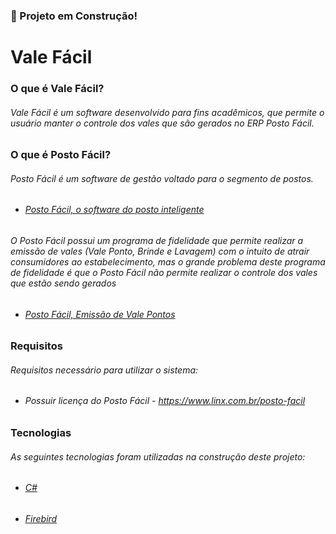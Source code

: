 ### 🚧 Projeto em Construção!

# Vale Fácil

### O que é Vale Fácil?

###### Vale Fácil é um software desenvolvido para fins acadêmicos, que permite o usuário manter o controle dos vales que são gerados no ERP Posto Fácil.

### O que é Posto Fácil?

###### Posto Fácil é um software de gestão voltado para o segmento de postos.

- ###### [Posto Fácil, o software do posto inteligente](https://youtu.be/dIkYSVDhDxo)

###### O Posto Fácil possui um programa de fidelidade que permite realizar a emissão de vales (Vale Ponto, Brinde e Lavagem) com o intuito de atrair consumidores ao estabelecimento, mas o grande problema deste programa de fidelidade é que o Posto Fácil não permite realizar o controle dos vales que estão sendo gerados

- ###### [Posto Fácil, Emissão de Vale Pontos](https://share.linx.com.br/pages/viewpage.action?pageId=27131284)

   
##   
   
### Requisitos   

###### Requisitos necessário para utilizar o sistema:
 
- ###### Possuir licença do Posto Fácil - https://www.linx.com.br/posto-facil

##  
   
### Tecnologias   
      
###### As seguintes tecnologias foram utilizadas na construção deste projeto:
    
- ###### [C#](https://docs.microsoft.com/pt-br/dotnet/csharp/)
- ###### [Firebird](https://www.firebirdsql.org/en/documentation/)

##
